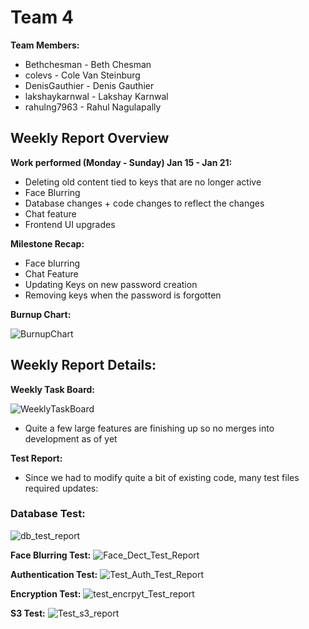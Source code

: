 # Team 4
**Team Members:**
* Bethchesman - Beth Chesman
* colevs - Cole Van Steinburg
* DenisGauthier - Denis Gauthier
* lakshaykarnwal - Lakshay Karnwal
* rahulng7963 - Rahul Nagulapally

## Weekly Report Overview
**Work performed (Monday - Sunday) Jan 15 - Jan 21:**
* Deleting old content tied to keys that are no longer active
* Face Blurring
* Database changes + code changes to reflect the changes
* Chat feature
* Frontend UI upgrades 

**Milestone Recap:** 
* Face blurring
* Chat Feature
* Updating Keys on new password creation
* Removing keys when the password is forgotten 

**Burnup Chart:**

![BurnupChart](https://github.com/COSC-499-W2023/year-long-project-team-4/assets/52676747/2943666f-d292-49b1-b1f7-f166d1d3d1b6)

## Weekly Report Details:

**Weekly Task Board:**

![WeeklyTaskBoard](https://github.com/COSC-499-W2023/year-long-project-team-4/assets/52676747/359cd5f6-0e0c-4176-95fd-f831fa37420e)


* Quite a few large features are finishing up so no merges into development as of yet  

**Test Report:**
* Since we had to modify quite a bit of existing code, many test files required updates:
### Database Test:
![db_test_report](https://github.com/COSC-499-W2023/year-long-project-team-4/assets/52676747/dfdd620b-f5f8-4fa4-ba91-6ed5d06c7aa4)

**Face Blurring Test:**
![Face_Dect_Test_Report](https://github.com/COSC-499-W2023/year-long-project-team-4/assets/52676747/22f11436-beb8-4205-8c75-ac7549e47457)

**Authentication Test:**
![Test_Auth_Test_Report](https://github.com/COSC-499-W2023/year-long-project-team-4/assets/52676747/7a661fa7-4aad-4072-90c1-43e8c697ab0d)

**Encryption Test:**
![test_encrpyt_Test_report](https://github.com/COSC-499-W2023/year-long-project-team-4/assets/52676747/f8bdcddc-21d2-4b07-aa5f-d78aec5c8bbe)

**S3 Test:**
![Test_s3_report](https://github.com/COSC-499-W2023/year-long-project-team-4/assets/52676747/df30d70d-afaf-41dc-9395-a49c4c6e7c5f)






